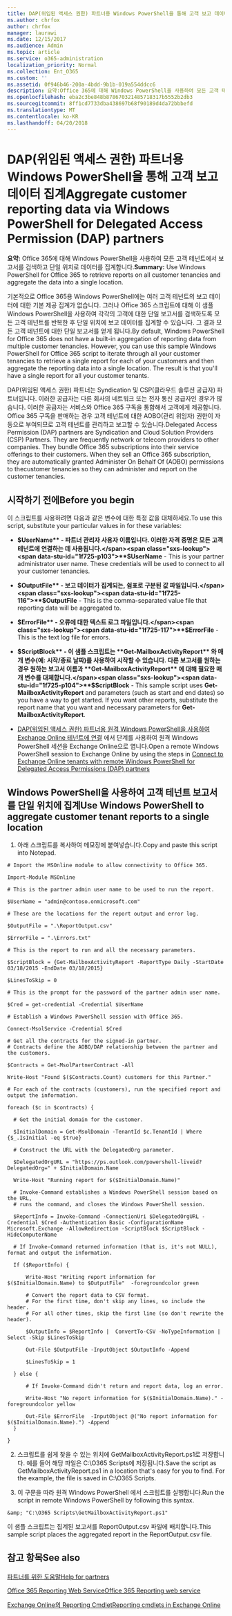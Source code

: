 ```yaml
---
title: DAP(위임된 액세스 권한) 파트너용 Windows PowerShell을 통해 고객 보고 데이터 집계
ms.author: chrfox
author: chrfox
manager: laurawi
ms.date: 12/15/2017
ms.audience: Admin
ms.topic: article
ms.service: o365-administration
localization_priority: Normal
ms.collection: Ent_O365
ms.custom: ''
ms.assetid: 0f946b46-200a-4bdd-9b1b-019a554ddcc6
description: 요약:Office 365에 대해 Windows PowerShell을 사용하여 모든 고객 테넌트에서 보고서를 검색하고 단일 위치로 데이터를 집계합니다.
ms.openlocfilehash: eba2c3be848b878670321485718317b5552b2db3
ms.sourcegitcommit: 8ff1cd7733dba438697b68f90189d4da72bbbefd
ms.translationtype: MT
ms.contentlocale: ko-KR
ms.lasthandoff: 04/20/2018
---
```

# <a name="aggregate-customer-reporting-data-via-windows-powershell-for-delegated-access-permission-dap-partners"></a><span data-ttu-id="1f725-103">DAP(위임된 액세스 권한) 파트너용 Windows PowerShell을 통해 고객 보고 데이터 집계</span><span class="sxs-lookup"><span data-stu-id="1f725-103">Aggregate customer reporting data via Windows PowerShell for Delegated Access Permission (DAP) partners</span></span>

 <span data-ttu-id="1f725-104">**요약:** Office 365에 대해 Windows PowerShell을 사용하여 모든 고객 테넌트에서 보고서를 검색하고 단일 위치로 데이터를 집계합니다.</span><span class="sxs-lookup"><span data-stu-id="1f725-104">**Summary:** Use Windows PowerShell for Office 365 to retrieve reports on all customer tenancies and aggregate the data into a single location.</span></span>
  
<span data-ttu-id="1f725-p101">기본적으로 Office 365용 Windows PowerShell에는 여러 고객 테넌트의 보고 데이터에 대한 기본 제공 집계가 없습니다. 그러나 Office 365 스크립트에 대해 이 샘플 Windows PowerShell을 사용하여 각각의 고객에 대한 단일 보고서를 검색하도록 모든 고객 테넌트를 반복한 후 단일 위치에 보고 데이터를 집계할 수 있습니다. 그 결과 모든 고객 테넌트에 대한 단일 보고서를 얻게 됩니다.</span><span class="sxs-lookup"><span data-stu-id="1f725-p101">By default, Windows PowerShell for Office 365 does not have a built-in aggregation of reporting data from multiple customer tenancies. However, you can use this sample Windows PowerShell for Office 365 script to iterate through all your customer tenancies to retrieve a single report for each of your customers and then aggregate the reporting data into a single location. The result is that you'll have a single report for all your customer tenants.</span></span> 
  
<span data-ttu-id="1f725-p102">DAP(위임된 액세스 권한) 파트너는 Syndication 및 CSP(클라우드 솔루션 공급자) 파트너입니다. 이러한 공급자는 다른 회사의 네트워크 또는 전자 통신 공급자인 경우가 많습니다. 이러한 공급자는 서비스와 Office 365 구독을 통합해서 고객에게 제공합니다. Office 365 구독을 판매하는 경우 고객 테넌트에 대한 AOBO(관리 위임자) 권한이 자동으로 부여되므로 고객 테넌트를 관리하고 보고할 수 있습니다.</span><span class="sxs-lookup"><span data-stu-id="1f725-p102">Delegated Access Permission (DAP) partners are Syndication and Cloud Solution Providers (CSP) Partners. They are frequently network or telecom providers to other companies. They bundle Office 365 subscriptions into their service offerings to their customers. When they sell an Office 365 subscription, they are automatically granted Administer On Behalf Of (AOBO) permissions to thecustomer tenancies so they can administer and report on the customer tenancies.</span></span>
## <a name="before-you-begin"></a><span data-ttu-id="1f725-112">시작하기 전에</span><span class="sxs-lookup"><span data-stu-id="1f725-112">Before you begin</span></span>

<span data-ttu-id="1f725-113">이 스크립트를 사용하려면 다음과 같은 변수에 대한 특정 값을 대체하세요.</span><span class="sxs-lookup"><span data-stu-id="1f725-113">To use this script, substitute your particular values in for these variables:</span></span>
  
- <span data-ttu-id="1f725-p103">**$UserName** - 파트너 관리자 사용자 이름입니다. 이러한 자격 증명은 모든 고객 테넌트에 연결하는 데 사용됩니다.</span><span class="sxs-lookup"><span data-stu-id="1f725-p103">**$UserName** - This is your partner administrator user name. These credentials will be used to connect to all your customer tenancies.</span></span>
    
- <span data-ttu-id="1f725-116">**$OutputFile** - 보고 데이터가 집계되는, 쉼표로 구분된 값 파일입니다.</span><span class="sxs-lookup"><span data-stu-id="1f725-116">**$OutputFile** - This is the comma-separated value file that reporting data will be aggregated to.</span></span>
    
- <span data-ttu-id="1f725-117">**$ErrorFile** - 오류에 대한 텍스트 로그 파일입니다.</span><span class="sxs-lookup"><span data-stu-id="1f725-117">**$ErrorFile** - This is the text log file for errors.</span></span>
    
- <span data-ttu-id="1f725-p104">**$ScriptBlock** - 이 샘플 스크립트는 **Get-MailboxActivityReport** 와 매개 변수(예: 시작/종료 날짜)를 사용하여 시작할 수 있습니다. 다른 보고서를 원하는 경우 원하는 보고서 이름과 **Get-MailboxActivityReport** 에 대해 필요한 매개 변수를 대체합니다.</span><span class="sxs-lookup"><span data-stu-id="1f725-p104">**$ScriptBlock** - This sample script uses **Get-MailboxActivityReport** and parameters (such as start and end dates) so you have a way to get started. If you want other reports, substitute the report name that you want and necessary parameters for **Get-MailboxActivityReport**.</span></span>
    
- <span data-ttu-id="1f725-120">[DAP(위임된 액세스 권한) 파트너용 원격 Windows PowerShell을 사용하여 Exchange Online 테넌트에 연결](connect-to-exchange-online-tenants-with-remote-windows-powershell-for-delegated.md) 에서 단계를 사용하여 원격 Windows PowerShell 세션을 Exchange Online으로 엽니다.</span><span class="sxs-lookup"><span data-stu-id="1f725-120">Open a remote Windows PowerShell session to Exchange Online by using the steps in [Connect to Exchange Online tenants with remote Windows PowerShell for Delegated Access Permissions (DAP) partners](connect-to-exchange-online-tenants-with-remote-windows-powershell-for-delegated.md)</span></span>
    
## <a name="use-windows-powershell-to-aggregate-customer-tenant-reports-to-a-single-location"></a><span data-ttu-id="1f725-121">Windows PowerShell을 사용하여 고객 테넌트 보고서를 단일 위치에 집계</span><span class="sxs-lookup"><span data-stu-id="1f725-121">Use Windows PowerShell to aggregate customer tenant reports to a single location</span></span>

1. <span data-ttu-id="1f725-122">아래 스크립트를 복사하여 메모장에 붙여넣습니다.</span><span class="sxs-lookup"><span data-stu-id="1f725-122">Copy and paste this script into Notepad.</span></span>
    
  ```
  # Import the MSOnline module to allow connectivity to Office 365.

Import-Module MSOnline

# This is the partner admin user name to be used to run the report.

$UserName = "admin@contoso.onmicrosoft.com"

# These are the locations for the report output and error log.

$OutputFile = ".\ReportOutput.csv"

$ErrorFile = ".\Errors.txt"

# This is the report to run and all the necessary parameters.

$ScriptBlock = {Get-MailboxActivityReport -ReportType Daily -StartDate 03/18/2015 -EndDate 03/18/2015}

$LinesToSkip = 0

# This is the prompt for the password of the partner admin user name.

$Cred = get-credential -Credential $UserName

# Establish a Windows PowerShell session with Office 365.

Connect-MsolService -Credential $Cred

# Get all the contracts for the signed-in partner.  
# Contracts define the AOBO/DAP relationship between the partner and the customers.

$Contracts = Get-MsolPartnerContract -All

Write-Host "Found $($Contracts.Count) customers for this Partner."

# For each of the contracts (customers), run the specified report and output the information.

foreach ($c in $contracts) { 

    # Get the initial domain for the customer.

    $InitialDomain = Get-MsolDomain -TenantId $c.TenantId | Where {$_.IsInitial -eq $true}

    # Construct the URL with the DelegatedOrg parameter.
    
    $DelegatedOrgURL = "https://ps.outlook.com/powershell-liveid?DelegatedOrg=" + $InitialDomain.Name
        
    Write-Host "Running report for $($InitialDomain.Name)"

    # Invoke-Command establishes a Windows PowerShell session based on the URL,
    # runs the command, and closes the Windows PowerShell session.
    
    $ReportInfo = Invoke-Command -ConnectionUri $DelegatedOrgURL -Credential $Cred -Authentication Basic -ConfigurationName Microsoft.Exchange -AllowRedirection -ScriptBlock $ScriptBlock -HideComputerName

    # If Invoke-Command returned information (that is, it's not NULL), format and output the information.
    
    If ($ReportInfo) {

        Write-Host "Writing report information for $($InitialDomain.Name) to $OutputFile"  -foregroundcolor green

        # Convert the report data to CSV format.
        # For the first time, don't skip any lines, so include the header.
        # For all other times, skip the first line (so don't rewrite the header).
        
        $OutputInfo = $ReportInfo |  ConvertTo-CSV -NoTypeInformation | Select -Skip $LinesToSkip

        Out-File $OutputFile -InputObject $OutputInfo -Append

        $LinesToSkip = 1

    } else {

        # If Invoke-Command didn't return and report data, log an error.
        
        Write-Host "No report information for $($InitialDomain.Name)." -foregroundcolor yellow
           
        Out-File $ErrorFile  -InputObject @("No report information for $($InitialDomain.Name).") -Append
    }

}

  ```

2. <span data-ttu-id="1f725-p105">스크립트를 쉽게 찾을 수 있는 위치에 GetMailboxActivityReport.ps1로 저장합니다. 예를 들어 해당 파일은 C:\\O365 Scripts에 저장됩니다.</span><span class="sxs-lookup"><span data-stu-id="1f725-p105">Save the script as GetMailboxActivityReport.ps1 in a location that's easy for you to find. For the example, the file is saved in C:\\O365 Scripts.</span></span> 
    
3. <span data-ttu-id="1f725-125">이 구문을 따라 원격 Windows PowerShell 에서 스크립트를 실행합니다.</span><span class="sxs-lookup"><span data-stu-id="1f725-125">Run the script in remote Windows PowerShell by following this syntax.</span></span>
    
  ```
  &amp; "C:\O365 Scripts\GetMailboxActivityReport.ps1"
  ```

<span data-ttu-id="1f725-126">이 샘플 스크립트는 집계된 보고서를 ReportOutput.csv 파일에 배치합니다.</span><span class="sxs-lookup"><span data-stu-id="1f725-126">This sample script places the aggregated report in the ReportOutput.csv file.</span></span>
  
## <a name="see-also"></a><span data-ttu-id="1f725-127">참고 항목</span><span class="sxs-lookup"><span data-stu-id="1f725-127">See also</span></span>

#### 

[<span data-ttu-id="1f725-128">파트너를 위한 도움말</span><span class="sxs-lookup"><span data-stu-id="1f725-128">Help for partners</span></span>](https://go.microsoft.com/fwlink/p/?LinkID=533477)
  
[<span data-ttu-id="1f725-129">Office 365 Reporting Web Service</span><span class="sxs-lookup"><span data-stu-id="1f725-129">Office 365 Reporting web service</span></span>](https://go.microsoft.com/fwlink/p/?LinkId=532777)
  
[<span data-ttu-id="1f725-130">Exchange Online의 Reporting Cmdlet</span><span class="sxs-lookup"><span data-stu-id="1f725-130">Reporting cmdlets in Exchange Online</span></span>](https://go.microsoft.com/fwlink/p/?LinkId=526430)

